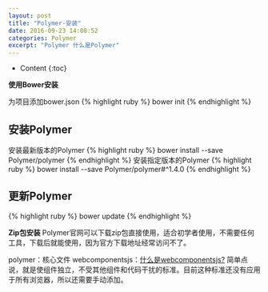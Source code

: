 ```yaml
---
layout: post
title: "Polymer-安装"
date: 2016-09-23 14:08:52
categories: Polymer
excerpt: "Polymer 什么是Polymer"
---
```


* Content
{:toc}

**使用Bower安装**

为项目添加bower.json
{% highlight ruby %}
bower init
{% endhighlight %}
 
## 安装Polymer
 
安装最新版本的Polymer
{% highlight ruby %}
bower install --save Polymer/polymer
{% endhighlight %}
安装指定版本的Polymer
{% highlight ruby %}
bower install --save Polymer/polymer#^1.4.0
{% endhighlight %}
 
## 更新Polymer
{% highlight ruby %}
bower update
{% endhighlight %}
 
**Zip包安装**
Polymer官网可以下载zip包直接使用，适合初学者使用，不需要任何工具，下载后就能使用，因为官方下载地址经常访问不了。
 
polymer：核心文件
webcomponentsjs：[什么是webcomponentsjs?](http://sentsin.com/web/1089.html) 简单点说，就是使组件独立，不受其他组件和代码干扰的标准。目前这种标准还没有应用于所有浏览器，所以还需要手动添加。